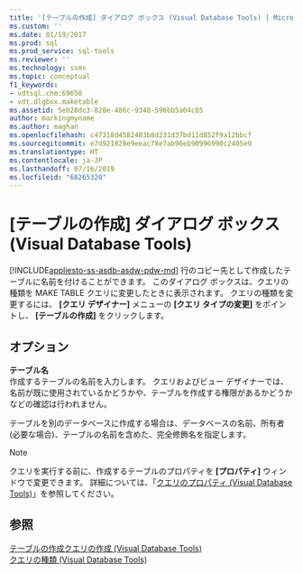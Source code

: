 ```yaml
---
title: '[テーブルの作成] ダイアログ ボックス (Visual Database Tools) | Microsoft Docs'
ms.custom: ''
ms.date: 01/19/2017
ms.prod: sql
ms.prod_service: sql-tools
ms.reviewer: ''
ms.technology: ssms
ms.topic: conceptual
f1_keywords:
- vdtsql.chm:69650
- vdt.dlgbox.maketable
ms.assetid: 5eb28dc3-828e-486c-9348-596bb5a04c85
author: markingmyname
ms.author: maghan
ms.openlocfilehash: c47318d4582483b8d231d37bd11d852f9a12bbcf
ms.sourcegitcommit: e7d921828e9eeac78e7ab96eb90996990c2405e9
ms.translationtype: HT
ms.contentlocale: ja-JP
ms.lasthandoff: 07/16/2019
ms.locfileid: "68265320"
---
```

# <a name="make-table-dialog-box-visual-database-tools"></a>[テーブルの作成] ダイアログ ボックス (Visual Database Tools)
[!INCLUDE[appliesto-ss-asdb-asdw-pdw-md](../../includes/appliesto-ss-asdb-asdw-pdw-md.md)]
行のコピー先として作成したテーブルに名前を付けることができます。 このダイアログ ボックスは、クエリの種類を MAKE TABLE クエリに変更したときに表示されます。 クエリの種類を変更するには、 **[クエリ デザイナー]** メニューの **[クエリ タイプの変更]** をポイントし、 **[テーブルの作成]** をクリックします。  
  
## <a name="options"></a>オプション  
**テーブル名**  
作成するテーブルの名前を入力します。 クエリおよびビュー デザイナーでは、名前が既に使用されているかどうかや、テーブルを作成する権限があるかどうかなどの確認は行われません。  
  
テーブルを別のデータベースに作成する場合は、データベースの名前、所有者 (必要な場合)、テーブルの名前を含めた、完全修飾名を指定します。  
  
> [!NOTE]  
> クエリを実行する前に、作成するテーブルのプロパティを **[プロパティ]** ウィンドウで変更できます。 詳細については、「[クエリのプロパティ (Visual Database Tools)](../../ssms/visual-db-tools/query-properties-visual-database-tools.md)」を参照してください。  
  
## <a name="see-also"></a>参照  
[テーブルの作成クエリの作成 (Visual Database Tools)](../../ssms/visual-db-tools/create-make-table-queries-visual-database-tools.md)  
[クエリの種類 (Visual Database Tools)](../../ssms/visual-db-tools/types-of-queries-visual-database-tools.md)  
  
